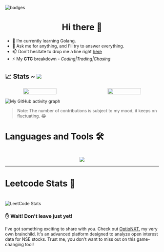 ![badges](https://github.com/Codensity30/Codensity30/assets/129579058/5926baf5-9cee-401f-bb74-fc69621147b2)

## <h1 align="center"> Hi there 👋</h1>

- 🌱 I’m currently learning Golang.
- 💬 Ask me for anything, and I'll try to answer everything.
- 📫 Don't hesitate to drop me a line right [here](mailto:codensity30@gmail.com)
- ⚡ My **CTC** breakdown - *Coding|Trading|Chasing* 


<!-- <div align="center"> -->

## 📈 Stats ~ [![](https://visitcount.itsvg.in/api?id=codensity30&label=Profile%20Views&color=1&icon=0&pretty=true)](https://visitcount.itsvg.in)

<p align="center" style="display:flex;gap:50px">

  <img width="48%" height="25%" src="https://github-readme-stats.vercel.app/api?username=codensity30&show_icons=true&theme=dark#gh-dark-mode-only" /> 

  <img width="48%"  height="25%" src="https://github-readme-streak-stats.herokuapp.com?user=codensity30&theme=dark&border_radius=10&date_format=M%20j%5B%2C%20Y%5D" />
</p> 


![My GitHub activity graph](https://github-readme-activity-graph.vercel.app/graph?username=codensity30&theme=aqua)
> Note: The number of contributions is subject to my mood, it keeps on fluctuating. 😂

## <h1>Languages and Tools 🛠<h1>
<p align="center">
  <a href="https://skillicons.dev">
   <img src="https://skillicons.dev/icons?i=go,mongodb,express,react,nodejs,nextjs,js,ts,github,vscode,tailwind,materialui,cpp&perline=14"/>
  </a>
</p>

------
## <h1>Leetcode Stats 🤨<h1>
![LeetCode Stats](https://leetcard.jacoblin.cool/Codensity_30?theme=unicorn&font=Raleway&ext=contest)

### ✋ Wait! Don't leave just yet! 
I've got something exciting to share with you. Check out [OptioNXT](https://optionxt.vercel.app/terminal), my very own brainchild. It's an advanced platform designed to analyze open interest data for NSE stocks. Trust me, you don't want to miss out on this game-changing tool!


<!--</div>-->
<!--
[![An image of @codensity30's Holopin badges, which is a link to view their full Holopin profile](https://holopin.me/codensity30)](https://holopin.io/@codensity30)
**Codensity30/Codensity30** is a ✨ _special_ ✨ repository because its `README.md` (this file) appears on your GitHub profile.

Here are some ideas to get you started:

- 🔭 I’m currently working on ...
- 🌱 I’m currently learning ...
- 👯 I’m looking to collaborate on ...
- 🤔 I’m looking for help with ...
- 💬 Ask me about ...
- 📫 How to reach me: ...
- 😄 Pronouns: ...
- ⚡ Fun fact: ...
-->
